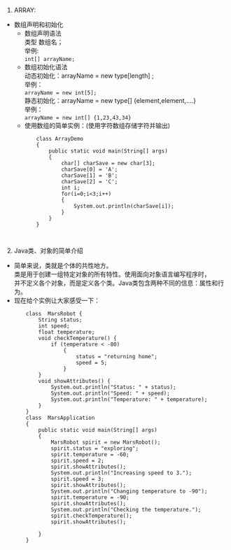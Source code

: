 1. ARRAY:

 - 数组声明和初始化
    + 数组声明语法  
     类型 数组名；  
	     举例:  
	     ```int[] arrayName;```
    + 数组初始化语法  
	 动态初始化：arrayName = new type[length] ;  
	 举例：  
	 ```arrayName = new int[5]; ```  
	 静态初始化：arrayName = new type[] {element,element,....}  
	 举例：  
	 ```arrayName = new int[] {1,23,43,34}```  
	+ 使用数组的简单实例：(使用字符数组存储字符并输出)
	 ```	
			class ArrayDemo
			{
				public static void main(String[] args) 
				{
					char[] charSave = new char[3];
					charSave[0] = 'A';
					charSave[1] = 'B';
					charSave[2] = 'C';
					int i;
					for(i=0;i<3;i++)
					{
						System.out.println(charSave[i]);
					}
				}
			}
	
	     
	 ```
2. Java类、对象的简单介绍
 - 简单来说，类就是个体的共性地方。  
 类是用于创建一组特定对象的所有特性。使用面向对象语言编写程序时，  
 并不定义各个对象，而是定义各个类。Java类包含两种不同的信息：属性和行为。
 - 现在给个实例让大家感受一下：  
 
 ```  
		class  MarsRobot {
			String status;
			int speed;
			float temperature;
			void checkTemperature() {
				if (temperature < -80)
					{
						status = "returning home";
						speed = 5;
					}
			}
			void showAttributes() {
				System.out.println("Status: " + status);
				System.out.println("Speed: " + speed);
				System.out.println("Temperature: " + temperature);
			}
		}
		class  MarsApplication
		{
			public static void main(String[] args) 
			{
				MarsRobot spirit = new MarsRobot();
				spirit.status = "exploring";
				spirit.temperature = -60;
				spirit.speed = 2;
				spirit.showAttributes();
				System.out.println("Increasing speed to 3.");
				spirit.speed = 3;
				spirit.showAttributes();
				System.out.println("Changing temperature to -90");
				spirit.temperature = -90;
				spirit.showAttributes();
				System.out.println("Checking the temperature.");
				spirit.checkTemperature();
				spirit.showAttributes();
				
			}
		}

 ```